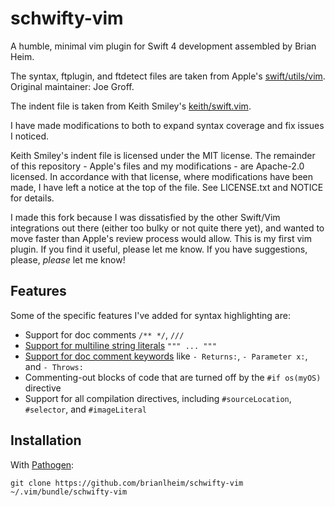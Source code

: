 schwifty-vim
============

A humble, minimal vim plugin for Swift 4 development assembled by Brian Heim.

The syntax, ftplugin, and ftdetect files are taken from Apple's
[swift/utils/vim](https://github.com/apple/swift). Original maintainer: Joe Groff.

The indent file is taken from Keith Smiley's [keith/swift.vim](https://github.com/keith/swift.vim).

I have made modifications to both to expand syntax coverage and fix issues I noticed.

Keith Smiley's indent file is licensed under the MIT license. The remainder of this repository -
Apple's files and my modifications - are Apache-2.0 licensed. In accordance with that license, where
modifications have been made, I have left a notice at the top of the file. See LICENSE.txt and
NOTICE for details.

I made this fork because I was dissatisfied by the other Swift/Vim integrations out there (either
too bulky or not quite there yet), and wanted to move faster than Apple's review process would
allow. This is my first vim plugin. If you find it useful, please let me know. If you have
suggestions, please, _please_ let me know!

Features
--------

Some of the specific features I've added for syntax highlighting are:

- Support for doc comments `/** */`, `///`
- [Support for multiline string literals](examples/syntax_multiline_string.png) `""" ... """`
- [Support for doc comment keywords](examples/syntax_doc_comments.png) like `- Returns:`, `- Parameter x:`, and `- Throws:`
- Commenting-out blocks of code that are turned off by the `#if os(myOS)` directive
- Support for all compilation directives, including `#sourceLocation`, `#selector`, and
  `#imageLiteral`

Installation
------------

With [Pathogen](https://github.com/tpope/vim-pathogen):

    git clone https://github.com/brianlheim/schwifty-vim ~/.vim/bundle/schwifty-vim
